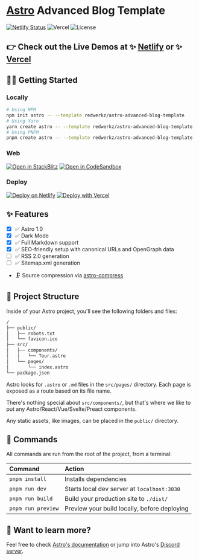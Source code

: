 # [Astro](https://astro.build) Advanced Blog Template

[![Netlify Status](https://api.netlify.com/api/v1/badges/acde8324-2040-411a-994d-516b6b2f63a8/deploy-status)](https://app.netlify.com/sites/astro-advanced-blog-template/deploys) ![Vercel](https://therealsujitk-vercel-badge.vercel.app/?app=astro-advanced-blog-template) ![License](https://img.shields.io/badge/license-MIT-blue)

## 👉 Check out the Live Demos at ✨ [Netlify](https://astro-advanced-blog-template.netlify.app/) or ✨ [Vercel](https://astro-advanced-blog-template.vercel.app/)

## 👩‍🚀 Getting Started

### Locally

```sh
# Using NPM
npm init astro -- --template redwerkz/astro-advanced-blog-template
# Using Yarn
yarn create astro -- --template redwerkz/astro-advanced-blog-template
# Using PNPM
pnpm create astro -- --template redwerkz/astro-advanced-blog-template
```

### Web

[![Open in StackBlitz](https://developer.stackblitz.com/img/open_in_stackblitz.svg)](https://stackblitz.com/gitlab/withastro/astro-advanced-blog-template)
[![Open in CodeSandbox](https://codesandbox.io/static/img/play-codesandbox.svg)](https://codesandbox.io/s/github/redwerkz/astro-advanced-blog-template/tree/main)

### Deploy

[![Deploy on Netlify](https://netlify.com/img/deploy/button.svg)](https://app.netlify.com/start/deploy?repository=https://gitlab.com/withastro/astro-advanced-blog)
[![Deploy with Vercel](https://vercel.com/button)](https://vercel.com/new/clone?repository-url=https%3A%2F%2Fgitlab.com%2Fwithastro%2Fastro-advanced-blog-template)

## ✨ Features

- [x] ✅ Astro 1.0
- [x] ✅ Dark Mode
- [x] ✅ Full Markdown support
- [x] ✅ SEO-friendly setup with canonical URLs and OpenGraph data
- [ ] ✅ RSS 2.0 generation
- [ ] ✅ Sitemap.xml generation
- 🗜️ Source compression via [astro-compress](https://github.com/Playform/astro-compress#readme)

## 🚀 Project Structure

Inside of your Astro project, you'll see the following folders and files:

```txt
/
├── public/
│   ├── robots.txt
│   └── favicon.ico
├── src/
│   ├── components/
│   │   └── Tour.astro
│   └── pages/
│       └── index.astro
└── package.json
```

Astro looks for `.astro` or `.md` files in the `src/pages/` directory. Each page is exposed as a route based on its file name.

There's nothing special about `src/components/`, but that's where we like to put any Astro/React/Vue/Svelte/Preact components.

Any static assets, like images, can be placed in the `public/` directory.

## 🧞 Commands

All commands are run from the root of the project, from a terminal:

| Command            | Action                                       |
| :----------------- | :------------------------------------------- |
| `pnpm install`     | Installs dependencies                        |
| `pnpm run dev`     | Starts local dev server at `localhost:3030`  |
| `pnpm run build`   | Build your production site to `./dist/`      |
| `pnpm run preview` | Preview your build locally, before deploying |

## 👀 Want to learn more?

Feel free to check [Astro's documentation](https://github.com/withastro/astro) or jump into Astro's [Discord server](https://astro.build/chat).
